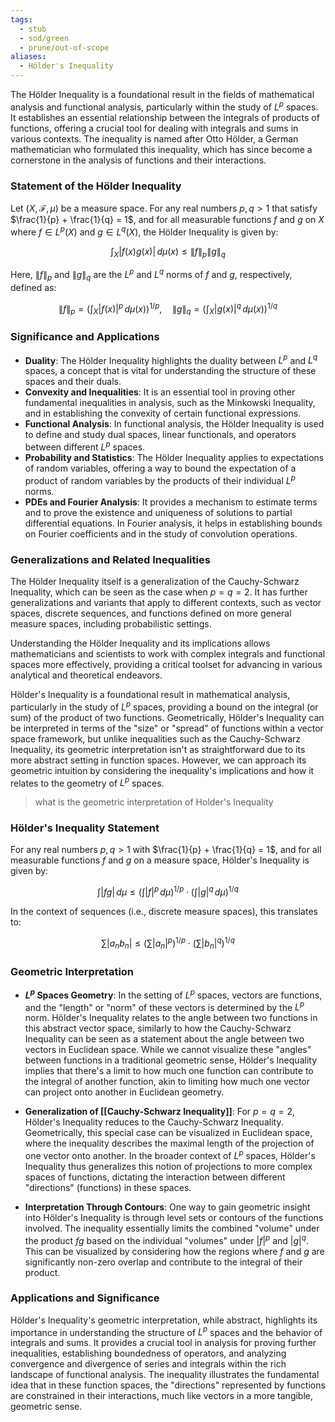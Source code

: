 ```yaml
---
tags:
  - stub
  - sod/green
  - prune/out-of-scope
aliases:
  - Hölder's Inequality
---
```

 The Hölder Inequality is a foundational result in the fields of mathematical analysis and functional analysis, particularly within the study of $L^p$ spaces. It establishes an essential relationship between the integrals of products of functions, offering a crucial tool for dealing with integrals and sums in various contexts. The inequality is named after Otto Hölder, a German mathematician who formulated this inequality, which has since become a cornerstone in the analysis of functions and their interactions.

### Statement of the Hölder Inequality

Let $(X, \mathcal{F}, \mu)$ be a measure space. For any real numbers $p, q > 1$ that satisfy $\frac{1}{p} + \frac{1}{q} = 1$, and for all measurable functions $f$ and $g$ on $X$ where $f \in L^p(X)$ and $g \in L^q(X)$, the Hölder Inequality is given by:

$$
\int_X |f(x)g(x)| \,d\mu(x) \leq \|f\|_p \|g\|_q
$$

Here, $\|f\|_p$ and $\|g\|_q$ are the $L^p$ and $L^q$ norms of $f$ and $g$, respectively, defined as:

$$
\|f\|_p = \left( \int_X |f(x)|^p \, d\mu(x) \right)^{1/p}, \quad \|g\|_q = \left( \int_X |g(x)|^q \, d\mu(x) \right)^{1/q}
$$

### Significance and Applications

- **Duality**: The Hölder Inequality highlights the duality between $L^p$ and $L^q$ spaces, a concept that is vital for understanding the structure of these spaces and their duals.
- **Convexity and Inequalities**: It is an essential tool in proving other fundamental inequalities in analysis, such as the Minkowski Inequality, and in establishing the convexity of certain functional expressions.
- **Functional Analysis**: In functional analysis, the Hölder Inequality is used to define and study dual spaces, linear functionals, and operators between different $L^p$ spaces.
- **Probability and Statistics**: The Hölder Inequality applies to expectations of random variables, offering a way to bound the expectation of a product of random variables by the products of their individual $L^p$ norms.
- **PDEs and Fourier Analysis**: It provides a mechanism to estimate terms and to prove the existence and uniqueness of solutions to partial differential equations. In Fourier analysis, it helps in establishing bounds on Fourier coefficients and in the study of convolution operations.

### Generalizations and Related Inequalities

The Hölder Inequality itself is a generalization of the Cauchy-Schwarz Inequality, which can be seen as the case when $p = q = 2$. It has further generalizations and variants that apply to different contexts, such as vector spaces, discrete sequences, and functions defined on more general measure spaces, including probabilistic settings.

Understanding the Hölder Inequality and its implications allows mathematicians and scientists to work with complex integrals and functional spaces more effectively, providing a critical toolset for advancing in various analytical and theoretical endeavors.



Hölder's Inequality is a foundational result in mathematical analysis, particularly in the study of $L^p$ spaces, providing a bound on the integral (or sum) of the product of two functions. Geometrically, Hölder's Inequality can be interpreted in terms of the "size" or "spread" of functions within a vector space framework, but unlike inequalities such as the Cauchy-Schwarz Inequality, its geometric interpretation isn't as straightforward due to its more abstract setting in function spaces. However, we can approach its geometric intuition by considering the inequality's implications and how it relates to the geometry of $L^p$ spaces.


>what is the geometric interpretation of Holder's Inequality
### Hölder's Inequality Statement

For any real numbers $p, q > 1$ with $\frac{1}{p} + \frac{1}{q} = 1$, and for all measurable functions $f$ and $g$ on a measure space, Hölder's Inequality is given by:

$$
\int |fg| \,d\mu \leq \left( \int |f|^p \,d\mu \right)^{1/p} \cdot \left( \int |g|^q \,d\mu \right)^{1/q}
$$

In the context of sequences (i.e., discrete measure spaces), this translates to:

$$
\sum |a_nb_n| \leq \left( \sum |a_n|^p \right)^{1/p} \cdot \left( \sum |b_n|^q \right)^{1/q}
$$

### Geometric Interpretation

- **$L^p$ Spaces Geometry**: In the setting of $L^p$ spaces, vectors are functions, and the "length" or "norm" of these vectors is determined by the $L^p$ norm. Hölder's Inequality relates to the angle between two functions in this abstract vector space, similarly to how the Cauchy-Schwarz Inequality can be seen as a statement about the angle between two vectors in Euclidean space. While we cannot visualize these "angles" between functions in a traditional geometric sense, Hölder's Inequality implies that there's a limit to how much one function can contribute to the integral of another function, akin to limiting how much one vector can project onto another in Euclidean geometry.

- **Generalization of [[Cauchy-Schwarz Inequality]]**: For $p = q = 2$, Hölder's Inequality reduces to the Cauchy-Schwarz Inequality. Geometrically, this special case can be visualized in Euclidean space, where the inequality describes the maximal length of the projection of one vector onto another. In the broader context of $L^p$ spaces, Hölder's Inequality thus generalizes this notion of projections to more complex spaces of functions, dictating the interaction between different "directions" (functions) in these spaces.

- **Interpretation Through Contours**: One way to gain geometric insight into Hölder's Inequality is through level sets or contours of the functions involved. The inequality essentially limits the combined "volume" under the product $fg$ based on the individual "volumes" under $|f|^p$ and $|g|^q$. This can be visualized by considering how the regions where $f$ and $g$ are significantly non-zero overlap and contribute to the integral of their product.

### Applications and Significance

Hölder's Inequality's geometric interpretation, while abstract, highlights its importance in understanding the structure of $L^p$ spaces and the behavior of integrals and sums. It provides a crucial tool in analysis for proving further inequalities, establishing boundedness of operators, and analyzing convergence and divergence of series and integrals within the rich landscape of functional analysis. The inequality illustrates the fundamental idea that in these function spaces, the "directions" represented by functions are constrained in their interactions, much like vectors in a more tangible, geometric sense.